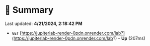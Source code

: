 # 📖 Summary
Last updated: **4/21/2024, 2:18:42 PM**

- `GET` [https://jupiterlab-render-0pdn.onrender.com/lab?](https://jupiterlab-render-0pdn.onrender.com/lab?) - **Up** (207ms)
